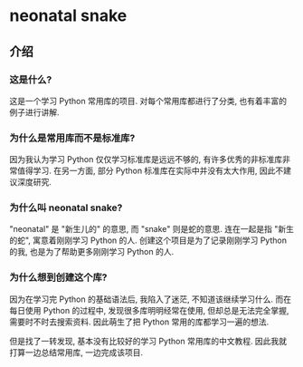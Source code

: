 # neonatal snake

## 介绍

### 这是什么?

这是一个学习 Python 常用库的项目. 对每个常用库都进行了分类, 也有着丰富的例子进行讲解.

### 为什么是常用库而不是标准库?

因为我认为学习 Python 仅仅学习标准库是远远不够的, 有许多优秀的非标准库非常值得学习. 在另一方面, 部分 Python 标准库在实际中并没有太大作用, 因此不建议深度研究.

### 为什么叫 neonatal snake?

"neonatal" 是 "新生儿的" 的意思, 而 "snake" 则是蛇的意思. 连在一起是指 "新生的蛇", 寓意着刚刚学习 Python 的人. 创建这个项目是为了记录刚刚学习 Python 的我, 也是为了帮助更多刚刚学习 Python 的人.

### 为什么想到创建这个库?

因为在学习完 Python 的基础语法后, 我陷入了迷茫, 不知道该继续学习什么. 而在每日使用 Python 的过程中, 发现很多库明明经常在使用, 但却总是无法完全掌握, 需要时不时去搜索资料. 因此萌生了把 Python 常用的库都学习一遍的想法.

但是找了一转发现, 基本没有比较好的学习 Python 常用库的中文教程. 因此我就打算一边总结常用库, 一边完成该项目.

